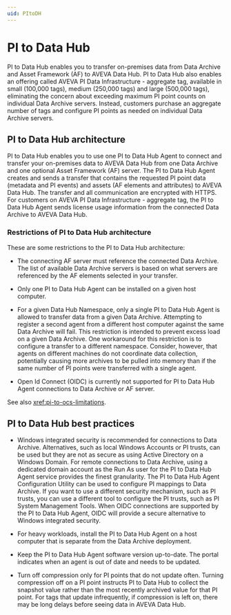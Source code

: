 ```yaml
---
uid: PItoDH
---
```


# PI to Data Hub

PI to Data Hub enables you to transfer on-premises data from Data Archive and Asset Framework (AF) to AVEVA Data Hub. PI to Data Hub also enables an offering called AVEVA PI Data Infrastructure - aggregate tag, available in small (100,000 tags), medium (250,000 tags) and large (500,000 tags), eliminating the concern about exceeding maximum PI point counts on individual Data Archive servers. Instead, customers purchase an aggregate number of tags and configure PI points as needed on individual Data Archive servers.

## PI to Data Hub architecture

PI to Data Hub enables you to use one PI to Data Hub Agent to connect and transfer your on-premises data to AVEVA Data Hub from one Data Archive and one optional Asset Framework (AF) server. The PI to Data Hub Agent creates and sends a transfer that contains the requested PI point data (metadata and PI events) and assets (AF elements and attributes) to AVEVA Data Hub. The transfer and all communication are encrypted with HTTPS. For customers on AVEVA PI Data Infrastructure - aggregate tag, the PI to Data Hub Agent sends license usage information from the connected Data Archive to AVEVA Data Hub.

### Restrictions of PI to Data Hub architecture

These are some restrictions to the PI to Data Hub architecture:

- The connecting AF server must reference the connected Data Archive. The list of available Data Archive servers is based on what servers are referenced by the AF elements selected in your transfer.

- Only one PI to Data Hub Agent can be installed on a given host computer.

- For a given Data Hub Namespace, only a single PI to Data Hub Agent is allowed to transfer data from a given Data Archive.  Attempting to register a second agent from a different host computer against the same Data Archive will fail. This restriction is intended to prevent excess load on a given Data Archive. One workaround for this restriction is to configure a transfer to a different namespace. Consider, however, that agents on different machines do not coordinate data collection, potentially causing more archives to be pulled into memory than if the same number of PI points were transferred with a single agent. 

- Open Id Connect (OIDC) is currently not supported for PI to Data Hub Agent connections to Data Archive or AF server.  

See also <xref:pi-to-ocs-limitations>.

## PI to Data Hub best practices

- Windows integrated security is recommended for connections to Data Archive. Alternatives, such as local Windows Accounts or PI trusts, can be used but they are not as secure as using Active Directory on a Windows Domain. For remote connections to Data Archive, using a dedicated domain account as the Run As user for the PI to Data Hub Agent service provides the finest granularity. The PI to Data Hub Agent Configuration Utility can be used to configure PI mappings to Data Archive. If you want to use a different security mechanism, such as PI trusts, you can use a different tool to configure the PI trusts, such as PI System Management Tools. When OIDC connections are supported by the PI to Data Hub Agent, OIDC will provide a secure alternative to Windows integrated security.  

- For heavy workloads, install the PI to Data Hub Agent on a host computer that is separate from the Data Archive deployment.

- Keep the PI to Data Hub Agent software version up-to-date. The portal indicates when an agent is out of date and needs to be updated.

- Turn off compression only for PI points that do not update often. Turning compression off on a PI point instructs PI to Data Hub to collect the snapshot value rather than the most recently archived value for that PI point. For tags that update infrequently, if compression is left on, there may be long delays before seeing data in AVEVA Data Hub.
